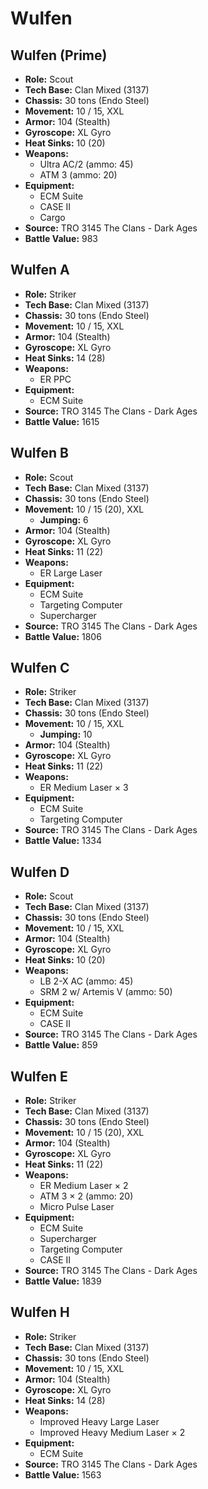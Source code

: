 # Wulfen
## Wulfen (Prime)
- **Role:** Scout
- **Tech Base:** Clan Mixed (3137)
- **Chassis:** 30 tons (Endo Steel)
- **Movement:** 10 / 15, XXL
- **Armor:** 104 (Stealth)
- **Gyroscope:** XL Gyro
- **Heat Sinks:** 10 (20)
- **Weapons:**
  - Ultra AC/2 (ammo: 45)
  - ATM 3 (ammo: 20)
- **Equipment:**
  - ECM Suite
  - CASE II
  - Cargo
- **Source:** TRO 3145 The Clans - Dark Ages
- **Battle Value:** 983

## Wulfen A
- **Role:** Striker
- **Tech Base:** Clan Mixed (3137)
- **Chassis:** 30 tons (Endo Steel)
- **Movement:** 10 / 15, XXL
- **Armor:** 104 (Stealth)
- **Gyroscope:** XL Gyro
- **Heat Sinks:** 14 (28)
- **Weapons:**
  - ER PPC
- **Equipment:**
  - ECM Suite
- **Source:** TRO 3145 The Clans - Dark Ages
- **Battle Value:** 1615

## Wulfen B
- **Role:** Scout
- **Tech Base:** Clan Mixed (3137)
- **Chassis:** 30 tons (Endo Steel)
- **Movement:** 10 / 15 (20), XXL
  - **Jumping:** 6
- **Armor:** 104 (Stealth)
- **Gyroscope:** XL Gyro
- **Heat Sinks:** 11 (22)
- **Weapons:**
  - ER Large Laser
- **Equipment:**
  - ECM Suite
  - Targeting Computer
  - Supercharger
- **Source:** TRO 3145 The Clans - Dark Ages
- **Battle Value:** 1806

## Wulfen C
- **Role:** Striker
- **Tech Base:** Clan Mixed (3137)
- **Chassis:** 30 tons (Endo Steel)
- **Movement:** 10 / 15, XXL
  - **Jumping:** 10
- **Armor:** 104 (Stealth)
- **Gyroscope:** XL Gyro
- **Heat Sinks:** 11 (22)
- **Weapons:**
  - ER Medium Laser × 3
- **Equipment:**
  - ECM Suite
  - Targeting Computer
- **Source:** TRO 3145 The Clans - Dark Ages
- **Battle Value:** 1334

## Wulfen D
- **Role:** Scout
- **Tech Base:** Clan Mixed (3137)
- **Chassis:** 30 tons (Endo Steel)
- **Movement:** 10 / 15, XXL
- **Armor:** 104 (Stealth)
- **Gyroscope:** XL Gyro
- **Heat Sinks:** 10 (20)
- **Weapons:**
  - LB 2-X AC (ammo: 45)
  - SRM 2 w/ Artemis V (ammo: 50)
- **Equipment:**
  - ECM Suite
  - CASE II
- **Source:** TRO 3145 The Clans - Dark Ages
- **Battle Value:** 859

## Wulfen E
- **Role:** Striker
- **Tech Base:** Clan Mixed (3137)
- **Chassis:** 30 tons (Endo Steel)
- **Movement:** 10 / 15 (20), XXL
- **Armor:** 104 (Stealth)
- **Gyroscope:** XL Gyro
- **Heat Sinks:** 11 (22)
- **Weapons:**
  - ER Medium Laser × 2
  - ATM 3 × 2 (ammo: 20)
  - Micro Pulse Laser
- **Equipment:**
  - ECM Suite
  - Supercharger
  - Targeting Computer
  - CASE II
- **Source:** TRO 3145 The Clans - Dark Ages
- **Battle Value:** 1839

## Wulfen H
- **Role:** Striker
- **Tech Base:** Clan Mixed (3137)
- **Chassis:** 30 tons (Endo Steel)
- **Movement:** 10 / 15, XXL
- **Armor:** 104 (Stealth)
- **Gyroscope:** XL Gyro
- **Heat Sinks:** 14 (28)
- **Weapons:**
  - Improved Heavy Large Laser
  - Improved Heavy Medium Laser × 2
- **Equipment:**
  - ECM Suite
- **Source:** TRO 3145 The Clans - Dark Ages
- **Battle Value:** 1563


